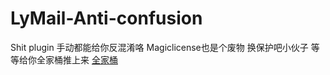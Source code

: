 # LyMail-Anti-confusion
Shit plugin
手动都能给你反混淆咯
Magiclicense也是个废物
换保护吧小伙子 等等给你全家桶推上来
[全家桶](https://i.328888.xyz/2023/03/01/6VMFc.png)
